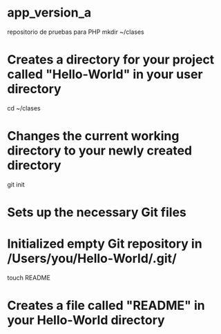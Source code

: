 app_version_a
=============

repositorio de pruebas para PHP
mkdir ~/clases
# Creates a directory for your project called "Hello-World" in your user directory

cd ~/clases
# Changes the current working directory to your newly created directory

git init
# Sets up the necessary Git files
# Initialized empty Git repository in /Users/you/Hello-World/.git/

touch README
# Creates a file called "README" in your Hello-World directory
